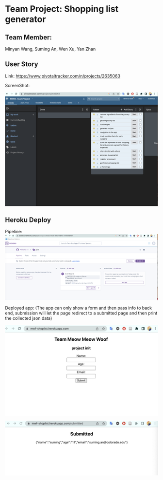 # Team Project: Shopping list generator

## Team Member:

Minyan Wang, Suming An, Wen Xu, Yan Zhan

## User Story

Link:  https://www.pivotaltracker.com/n/projects/2635063 

ScreenShot:

![Userstory](Userstory.png)

## Heroku Deploy

Pipeline:![heroku_ppl](heroku_ppl.png)

Deployed app: (The app can only show a form and then pass info to back end, submission will let the page redirect to a submitted page and then print the collected json data)

![webapp_1](webapp_1.PNG)



![webapp_2](webapp_2.PNG)
